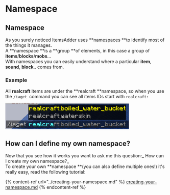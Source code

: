 # Namespace

## Namespace

As you surely noticed ItemsAdder uses **namespaces **to identify most of the things it manages.\
A **namespace **is a **group **of elements, in this case a group of **items**/**blocks**/**mobs**... \
With namespaces you can easily understand where a particular **item**, **sound**, **block**.. comes from.

### Example

All **realcraft** items are under the **realcraft **namespace, so when you use the `/iaget `command you can see all items IDs start with `realcraft:`

![](<../../../../.gitbook/assets/image (7).png>)

## How can I define my own namespace?

Now that you see how it works you want to ask me this question:_ How can I create my own namespace?_\
To create your own **namespace **(you can also define multiple ones!) it's really easy, read the following tutorial:

{% content-ref url="../creating-your-namespace.md" %}
[creating-your-namespace.md](../creating-your-namespace.md)
{% endcontent-ref %}






